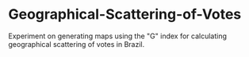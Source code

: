 # Geographical-Scattering-of-Votes
Experiment on generating maps using the "G" index for calculating geographical scattering of votes in Brazil.
